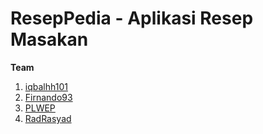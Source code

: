 # ResepPedia - Aplikasi Resep Masakan

**Team**
1. [iqbalhh101](https://github.com/iqbalhh101)
2. [Firnando93](https://github.com/firnandoo93)
3. [PLWEP](https://github.com/PLWEP)
4. [RadRasyad](https://github.com/RadRasyad)
